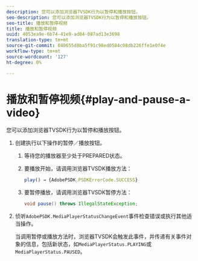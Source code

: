 ```yaml
---
description: 您可以添加浏览器TVSDK行为以暂停和播放按钮。
seo-description: 您可以添加浏览器TVSDK行为以暂停和播放按钮。
seo-title: 播放和暂停视频
title: 播放和暂停视频
uuid: 4053ea9e-6b74-41e9-ad04-087ad13e3698
translation-type: tm+mt
source-git-commit: 040655d8ba5f91c98ed0584c08db226ffe1e0f4e
workflow-type: tm+mt
source-wordcount: '127'
ht-degree: 0%

---
```



# 播放和暂停视频{#play-and-pause-a-video}

您可以添加浏览器TVSDK行为以暂停和播放按钮。

1. 创建执行以下操作的暂停／播放按钮。
   1. 等待您的播放器至少处于PREPARED状态。
   1. 要播放开始，请调用浏览器TVSDK播放方法：

      ```js
      play() → {AdobePSDK.PSDKErrorCode.SUCCESS}
      ```

   1. 要暂停播放，请调用浏览器TVSDK暂停方法：

      ```java
      void pause() throws IllegalStateException;
      ```

1. 侦听`AdobePSDK.MediaPlayerStatusChangeEvent`事件检查错误或执行其他适当操作。

   当调用暂停或播放方法时，浏览器TVSDK会触发此事件，并传递有关事件对象的信息，包括新状态，如`MediaPlayerStatus.PLAYING`或`MediaPlayerStatus.PAUSED`。

